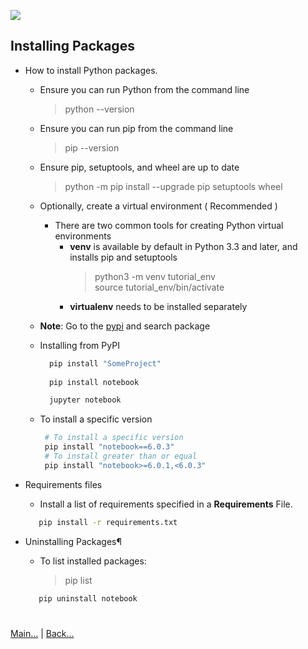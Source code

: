  
![](https://www.python.org/static/img/python-logo.png)

## Installing Packages

 - How to install Python packages.
    - Ensure you can run Python from the command line
        > python --version
    - Ensure you can run pip from the command line
        > pip --version
    - Ensure pip, setuptools, and wheel are up to date
        > python -m pip install --upgrade pip setuptools wheel
        
    - Optionally, create a virtual environment ( Recommended )
        - There are two common tools for creating Python virtual environments
            - **venv** is available by default in Python 3.3 and later, and installs pip and setuptools    
                > python3 -m venv tutorial_env <br/>
                  source tutorial_env/bin/activate
            - **virtualenv** needs to be installed separately
    
    - **Note**: Go to the [pypi](https://pypi.org/) and search package
     
    - Installing from PyPI
        ```bash
          pip install "SomeProject"
          
          pip install notebook
    
          jupyter notebook
        ```
    - To install a specific version
        ```bash
         # To install a specific version
         pip install "notebook==6.0.3"
         # To install greater than or equal
         pip install "notebook>=6.0.1,<6.0.3"
        ```
 - Requirements files
 
    - Install a list of requirements specified in a **Requirements** File.
    ```bash
       pip install -r requirements.txt
    ```
- Uninstalling Packages¶
    - To list installed packages:
      > pip list
    ```bash
       pip uninstall notebook
    ```
  
#
[Main...](https://github.com/ptoraskar/Python-Learning/blob/master/README.md) | [Back...](/Module-3/8_Modules_and_Packages.md)